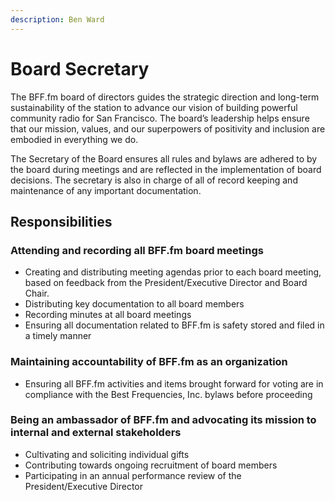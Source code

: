 ```yaml
---
description: Ben Ward
---
```


# Board Secretary

The BFF.fm board of directors guides the strategic direction and long-term sustainability of the station to advance our vision of building powerful community radio for San Francisco. The board’s leadership helps ensure that our mission, values, and our superpowers of positivity and inclusion are embodied in everything we do.

The Secretary of the Board ensures all rules and bylaws are adhered to by the board during meetings and are reflected in the implementation of board decisions. The secretary is also in charge of all of record keeping and maintenance of any important documentation.

## Responsibilities

### Attending and recording all BFF.fm board meetings

* Creating and distributing meeting agendas prior to each board meeting, based on feedback from the President/Executive Director and Board Chair.
* Distributing key documentation to all board members
* Recording minutes at all board meetings
* Ensuring all documentation related to BFF.fm is safety stored and filed in a timely manner

### Maintaining accountability of BFF.fm as an organization

* Ensuring all BFF.fm activities and items brought forward for voting are in compliance with the Best Frequencies, Inc. bylaws before proceeding

### Being an ambassador of BFF.fm and advocating its mission to internal and external stakeholders

* Cultivating and soliciting individual gifts
* Contributing towards ongoing recruitment of board members
* Participating in an annual performance review of the President/Executive Director

